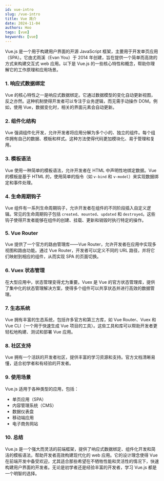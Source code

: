 ```yaml
---
id: vue-intro
slug: /vue-intro
title: Vue 简介
date: 2024-11-04
authors: Hoo
tags: [vue]
keywords: [vue]
---
```


Vue.js 是一个用于构建用户界面的开源 JavaScript 框架，主要用于开发单页应用（SPA）。它由尤雨溪（Evan You）于 2014 年创建，旨在提供一个简单而高效的方式来构建交互式 web 应用。以下是 Vue.js 的一些核心特性和概念，帮助你理解它的工作原理和应用场景。

### 1. 响应式数据绑定

Vue 的核心特性之一是响应式数据绑定。它通过数据模型的变化自动更新视图，反之亦然。这种机制使得开发者可以专注于业务逻辑，而无需手动操作 DOM。例如，使用 Vue，数据变化时，相关的界面元素会自动更新。

### 2. 组件化结构

Vue 强调组件化开发，允许开发者将应用分解为多个小的、独立的组件。每个组件拥有自己的数据、模板和样式。这种方法使得代码更加模块化、易于管理和复用。

### 3. 模板语法

Vue 使用一种简单的模板语法，允许开发者在 HTML 中声明性地绑定数据。Vue 的模板是基于 HTML 的，使用简单的指令（如 `v-bind` 和 `v-model`）来实现数据绑定和事件处理。

### 4. 生命周期钩子

Vue 组件有一系列生命周期钩子，允许开发者在组件的不同阶段插入自定义逻辑。常见的生命周期钩子包括 `created`、`mounted`、`updated` 和 `destroyed`。这些钩子使得开发者能够在组件的创建、挂载、更新和销毁时执行特定的操作。

### 5. Vue Router

Vue 提供了一个官方的路由管理库——Vue Router，允许开发者在应用中实现多视图和路由功能。通过 Vue Router，开发者可以定义不同的 URL 路径，并将它们映射到相应的组件，从而实现 SPA 的页面切换。

### 6. Vuex 状态管理

在大型应用中，状态管理变得尤为重要。Vuex 是 Vue 的官方状态管理库，提供了集中化的状态管理解决方案，使得多个组件可以共享状态并进行高效的数据管理。

### 7. 生态系统

Vue 拥有丰富的生态系统，包括许多官方和第三方库，如 Vue Router、Vuex 和 Vue CLI（一个用于快速生成 Vue 项目的工具）。这些工具和库可以帮助开发者更轻松地构建、测试和部署 Vue 应用。

### 8. 社区支持

Vue 拥有一个活跃的开发者社区，提供丰富的学习资源和支持。官方文档清晰易懂，适合初学者和有经验的开发者。

### 9. 使用场景

Vue.js 适用于各种类型的应用，包括：

- 单页应用（SPA）
- 内容管理系统（CMS）
- 数据仪表盘
- 移动端应用
- 电子商务网站

### 10. 总结

Vue.js 是一个强大而灵活的前端框架，提供了响应式数据绑定、组件化开发和简洁的模板语法，帮助开发者高效构建现代化的 web 应用。它的设计理念使得 Vue 在前端开发中备受欢迎，尤其适合那些希望在不牺牲性能和灵活性的情况下，快速构建用户界面的开发者。无论是初学者还是经验丰富的开发者，学习 Vue.js 都是一个明智的选择。